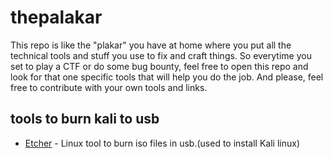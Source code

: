# thepalakar
This repo is like the "plakar" you have at home where you put all the technical tools and stuff you use to fix and craft things. So  everytime you set to play a CTF or do some bug bounty, feel free to open this repo and look for that one specific tools that will help you do the job. And please, feel free to contribute with your own tools and links. 


## tools to burn kali to usb
- [Etcher](https://www.balena.io/etcher/) - Linux tool to burn iso files in usb.(used to install Kali linux)
